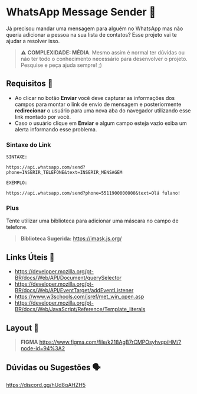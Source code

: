# WhatsApp Message Sender 💬

Já precisou mandar uma mensagem para alguém no WhatsApp mas não queria adicionar a pessoa na sua lista de contatos? Esse projeto vai te ajudar a resolver isso.

> ⚠️ **COMPLEXIDADE: MÉDIA**. Mesmo assim é normal ter dúvidas ou não ter todo o conhecimento necessário para desenvolver o projeto. Pesquise e peça ajuda sempre! ;)

## Requisitos 📌

- Ao clicar no botão **Enviar** você deve capturar as informações dos campos para montar o link de envio de mensagem e posteriormente **redirecionar** o usuário para uma nova aba do navegador utilizando esse link montado por você.
- Caso o usuário clique em **Enviar** e algum campo esteja vazio exiba um alerta informando esse problema.

### Sintaxe do Link

```
SINTAXE:

https://api.whatsapp.com/send?phone=INSERIR_TELEFONE&text=INSERIR_MENSAGEM

EXEMPLO:

https://api.whatsapp.com/send?phone=5511900000000&text=Olá fulano!
```

### Plus

Tente utilizar uma biblioteca para adicionar uma máscara no campo de telefone.

> **Biblioteca Sugerida:** https://imask.js.org/


## Links Úteis 🔗

- https://developer.mozilla.org/pt-BR/docs/Web/API/Document/querySelector
- https://developer.mozilla.org/pt-BR/docs/Web/API/EventTarget/addEventListener
- https://www.w3schools.com/jsref/met_win_open.asp
- https://developer.mozilla.org/pt-BR/docs/Web/JavaScript/Reference/Template_literals

## Layout 🎨

> **FIGMA**
> https://www.figma.com/file/k218AgB7rCMPOsyhvqpiHM/?node-id=94%3A2

## Dúvidas ou Sugestões 🗣️

https://discord.gg/hUd8qAHZH5